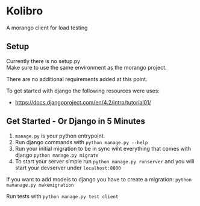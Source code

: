 # Kolibro 

A morango client for load testing

## Setup 

Currently there is no setup.py  
Make sure to use the same environment as the morango project.

There are no additional requirements added at this point.

To get started with django the following resources were uses:  
- https://docs.djangoproject.com/en/4.2/intro/tutorial01/

## Get Started - Or Django in 5 Minutes

1. `manage.py` is your python entrypoint. 
2. Run django commands with ``python manage.py --help``
3. Run your initial migration to be in sync wiht everything that comes with django ``python manage.py migrate``
4. To start your server simple run ``python manage.py runserver`` and you will start your devserver under ``localhost:8000``

If you want to add models to django you have to create a migration: ``python mananage.py makemigration``

Run tests with ``python manage.py test client`` 



